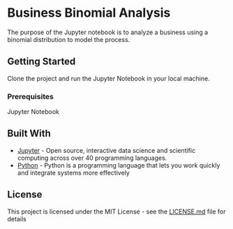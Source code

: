 # Business Binomial Analysis

The purpose of the Jupyter notebook is to analyze a business using a binomial distribution to model the process.

## Getting Started

Clone the project and run the Jupyter Notebook in your local machine.

### Prerequisites

Jupyter Notebook

## Built With

* [Jupyter](http://jupyter.org/) - Open source, interactive data science and scientific computing across over 40 programming languages.
* [Python](https://www.python.org/) - Python is a programming language that lets you work quickly
and integrate systems more effectively

## License

This project is licensed under the MIT License - see the [LICENSE.md](LICENSE.md) file for details